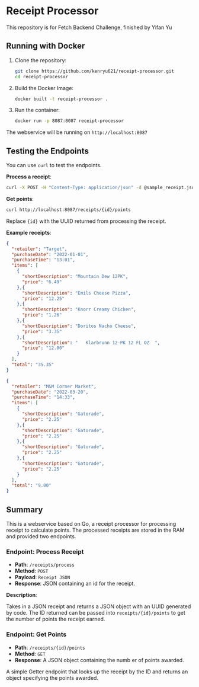 # Receipt Processor

This repository is for Fetch Backend Challenge, finished by Yifan Yu

## Running with Docker

1. Clone the repository:

   ```bash
   git clone https://github.com/kenryu621/receipt-processor.git
   cd receipt-processor
   ```

2. Build the Docker Image:

   ```bash
   docker built -t receipt-processor .
   ```
   

3. Run the container:

   ```bash
   docker run -p 8087:8087 receipt-processor
   ```

The webservice will be running on `http://localhost:8087`

## Testing the Endpoints

You can use `curl` to test the endpoints.

__Process a receipt__:

```bash
curl -X POST -H "Content-Type: application/json" -d @sample_receipt.json http://localhost:8087/receipts/process
```

__Get points__:

```bash
curl http://localhost:8087/receipts/{id}/points
```

Replace `{id}` with the UUID returned from processing the receipt.

__Example receipts__:

```json
{
  "retailer": "Target",
  "purchaseDate": "2022-01-01",
  "purchaseTime": "13:01",
  "items": [
    {
      "shortDescription": "Mountain Dew 12PK",
      "price": "6.49"
    },{
      "shortDescription": "Emils Cheese Pizza",
      "price": "12.25"
    },{
      "shortDescription": "Knorr Creamy Chicken",
      "price": "1.26"
    },{
      "shortDescription": "Doritos Nacho Cheese",
      "price": "3.35"
    },{
      "shortDescription": "   Klarbrunn 12-PK 12 FL OZ  ",
      "price": "12.00"
    }
  ],
  "total": "35.35"
}
```

```json
{
  "retailer": "M&M Corner Market",
  "purchaseDate": "2022-03-20",
  "purchaseTime": "14:33",
  "items": [
    {
      "shortDescription": "Gatorade",
      "price": "2.25"
    },{
      "shortDescription": "Gatorade",
      "price": "2.25"
    },{
      "shortDescription": "Gatorade",
      "price": "2.25"
    },{
      "shortDescription": "Gatorade",
      "price": "2.25"
    }
  ],
  "total": "9.00"
}
```

## Summary

This is a webservice based on Go, a receipt processor for processing receipt to calculate points. The processed receipts are stored in the RAM and provided two endpoints.

### Endpoint: Process Receipt

- **Path**: `/receipts/process`
- **Method**: `POST`
- **Payload**: `Receipt JSON`
- **Response**: JSON containing an id for the receipt.

**Description**:

Takes in a JSON receipt and returns a JSON object with an UUID generated by code. The ID returned can be passed into `receipts/{id}/points` to get the number of points the receipt earned.

### Endpoint: Get Points

- **Path**: `/receipts/{id}/points`
- **Method**: `GET`
- **Response**: A JSON object containing the numb er of points awarded.

A simple Getter endpoint that looks up the receipt by the ID and returns an object specifying the points awarded.

